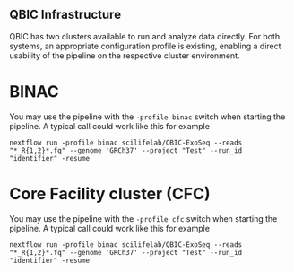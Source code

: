 ## QBIC Infrastructure

QBIC has two clusters available to run and analyze data directly. For both systems, an appropriate configuration profile is existing, enabling a direct usability of the pipeline on the respective cluster environment. 

# BINAC

You may use the pipeline with the `-profile binac` switch when starting the pipeline. A typical call could work like this for example
```
nextflow run -profile binac scilifelab/QBIC-ExoSeq --reads "*_R{1,2}*.fq" --genome 'GRCh37' --project "Test" --run_id "identifier" -resume
``` 
# Core Facility cluster (CFC)

You may use the pipeline with the `-profile cfc` switch when starting the pipeline. A typical call could work like this for example
```
nextflow run -profile binac scilifelab/QBIC-ExoSeq --reads "*_R{1,2}*.fq" --genome 'GRCh37' --project "Test" --run_id "identifier" -resume
``` 


